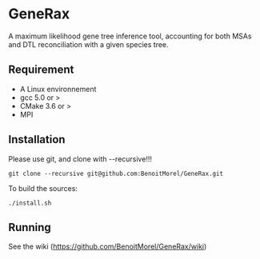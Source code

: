 # GeneRax 

A maximum likelihood gene tree inference tool, accounting for both MSAs and DTL reconciliation with a given species tree.

## Requirement

* A Linux environnement
* gcc 5.0 or > 
* CMake 3.6 or >
* MPI

## Installation

Please use git,  and clone with --recursive!!!

```
git clone --recursive git@github.com:BenoitMorel/GeneRax.git
```

To build the sources:
```
./install.sh
```
## Running

See the wiki (https://github.com/BenoitMorel/GeneRax/wiki)

